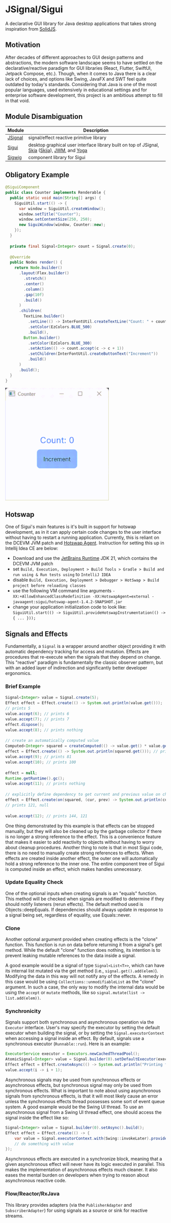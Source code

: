 # JSignal/Sigui

A declarative GUI library for Java desktop applications that takes strong inspiration
from [SolidJS](https://www.solidjs.com/).

## Motivation

After decades of different approaches to GUI design patterns and abstractions, the modern software landscape seems to
have settled on the declarative/reactive paradigm for GUI libraries (React, Flutter, SwiftUI, Jetpack Compose, etc.).
Though, when it comes to Java there is a clear lack of choices, and options like Swing, JavaFX and SWT feel quite
outdated by today's standards. Considering that Java is one of the most popular languages, used extensively in
educational settings and for enterprise software development, this project is an ambitious attempt to fill in that void.

## Module Disambiguation

| Module               | Description                                                                                                                                                                                                                |
|----------------------|----------------------------------------------------------------------------------------------------------------------------------------------------------------------------------------------------------------------------|
| [JSignal](./jsignal) | signal/effect reactive primitive library                                                                                                                                                                                   |
| [Sigui](./sigui)     | desktop graphical user interface library built on top of JSignal, [Skia](https://skia.org/) ([Skija](https://github.com/HumbleUI/Skija/)), [JWM](https://github.com/HumbleUI/JWM), and [Yoga](https://www.yogalayout.dev/) |
| [Sigwig](./sigwig)   | component library for Sigui                                                                                                                                                                                                |

## Obligatory Example

```java
@SiguiComponent
public class Counter implements Renderable {
  public static void main(String[] args) {
    SiguiUtil.start(() -> {
      var window = SiguiUtil.createWindow();
      window.setTitle("Counter");
      window.setContentSize(250, 250);
      new SiguiWindow(window, Counter::new);
    });
  }

  private final Signal<Integer> count = Signal.create(0);

  @Override
  public Nodes render() {
    return Node.builder()
      .layout(Flex.builder()
        .stretch()
        .center()
        .column()
        .gap(10f)
        .build()
      )
      .children(
        TextLine.builder()
          .setLine(() -> InterFontUtil.createTextLine("Count: " + count.get(), 20f))
          .setColor(EzColors.BLUE_500)
          .build(),
        Button.builder()
          .setColor(EzColors.BLUE_300)
          .setAction(() -> count.accept(c -> c + 1))
          .setChildren(InterFontUtil.createButtonText("Increment"))
          .build()
      )
      .build();
  }
}
```

![Counter Example Screencapture](./resources/readme/counter.gif)

## Hotswap

One of Sigui's main features is it's built in support for hotswap development, as in it can apply certain code changes
to the user interface without having to restart a running application. Currently, this is reliant on the DCEVM JVM patch
and [Hotswap Agent](https://github.com/HotswapProjects/HotswapAgent). Instruction for setting this up in Intellij Idea
CE are below:

- Download and use the [JetBrains Runtime](https://github.com/JetBrains/JetBrainsRuntime) JDK 21, which contains the
  DCEVM JVM patch
- set `Build, Execution, Deployment > Build Tools > Gradle > Build and run using & Run tests using` to `IntelliJ IDEA`
- disable `Build, Execution, Deployment > Debugger > HotSwap > Build project before reloading classes`
- use the following VM command line
  arguments `-XX:+AllowEnhancedClassRedefinition -XX:HotswapAgent=external -javaagent:sigui/hotswap-agent-1.4.2-SNAPSHOT.jar`
- change your application initialization code to look
  like: `SiguiUtil.start(() -> SiguiUtil.provideHotswapInstrumentation(() -> { ... }));`

## Signals and Effects

Fundamentally, a `Signal` is a wrapper around another object providing it with automatic dependency tracking for access
and mutation. Effects are procedures that re-execute when the signals that they depend on change. This "reactive"
paradigm is fundamentally the classic observer pattern, but with an added layer of indirection and significantly better
developer ergonomics.

### Brief Example

```java
Signal<Integer> value = Signal.create(5);
Effect effect = Effect.create(() -> System.out.println(value.get()));
// prints 5
value.accept(6); // prints 6
value.accept(7); // prints 7
effect.dispose();
value.accept(8); // prints nothing

// create an automatically computed value
Computed<Integer> squared = createComputed(() -> value.get() * value.get());
effect = Effect.create(() -> System.out.println(squared.get())); // prints 64
value.accept(9); // prints 81
value.accept(10); // prints 100

effect = null;
Runtime.getRuntime().gc();
value.accept(11); // prints nothing

// explicitly define dependency to get current and previous value on change
effect = Effect.create(on(squared, (cur, prev) -> System.out.println(cur + ", " + prev)));
// prints 121, null

value.accept(12); // prints 144, 121
```

One thing demonstrated by this example is that effects can be stopped manually, but they will also be cleaned up by the
garbage collector if there is no longer a strong reference to the effect. This is a convenience feature that makes it
easier to add reactivity to objects without having to worry about cleanup procedures. Another thing to note is that in
most Sigui code, there is no need to manually create strong references to effects. When effects are created inside
another effect, the outer one will automatically hold a strong reference to the inner one. The entire component tree of
Sigui is computed inside an effect, which makes handles unnecessary.

### Update Equality Check

One of the optional inputs when creating signals is an "equals" function. This method will be checked when signals are
modified to determine if they should notify listeners (rerun effects). The default method used is Objects::deepEquals.
If dependencies should always update in response to a signal being set, regardless of equality, use Equals::never.

### Clone

Another optional argument provided when creating effects is the "clone" function. This function is run on data before
returning it from a signal's get method. While the default "clone" function does nothing, its intention is to prevent
leaking mutable references to the data inside a signal.

A good example would be a signal of type `Signal<List<T>>`, which can have its internal list mutated via the get
method (i.e., `signal.get().add(elem)`). Modifying the data in this way will not notify any of the effects. A remedy in
this case would be using `Collections::unmodifiableList` as the "clone" argument. In such a case, the only way to modify
the internal data would be using the `accept` or `mutate` methods, like so `signal.mutate(list -> list.add(elem))`.

### Synchronicity

Signals support both synchronous and asynchronous operation via the `Executor` interface. User's may specify the
executor by setting the default executor when building the signal, or by setting the `Signal.executorContext` when
accessing a signal inside an effect. By default, signals use a synchronous executor (`Runnable::run`). Here is an
example:

```java
ExecutorService executor = Executors.newCachedThreadPool();
AtomicSignal<Integer> value = Signal.builder(0).setDefaultExecutor(executor).atomic();
Effect effect = Effect.createAsync(() -> System.out.println("Printing from another thread: " + value.get()));
value.accept(i -> i + 1);
```

Asynchronous signals may be used from synchronous effects or asynchronous effects, but synchronous signal may only be
used from synchronous effects. What is important to note about using asynchronous signals from synchronous effects, is
that it will most likely cause an error unless the synchronous effects thread possesses some sort of event queue system.
A good example would be the Swing UI thread. To use an asynchronous signal from a Swing UI thread effect, one should
access the signal inside the effect like so:

```java
Signal<Integer> value = Signal.builder(0).setAsync().build();
Effect effect = Effect.create(() -> {
    var value = Signal.executorContext.with(Swing::invokeLater).provide(asyncSignal);
    // do something with value
});
```

Asynchronous effects are executed in a synchronize block, meaning that a given asynchronous effect will never have its
logic executed in parallel. This makes the implementation of asynchronous effects much cleaner. It also eases the mental
burden on developers when trying to reason about asynchronous reactive code.

### Flow/Reactor/RxJava

This library provides adapters (via the `PublisherAdapter` and `SubscriberAdapter`) for using signals as a source or
sink for reactive streams.
